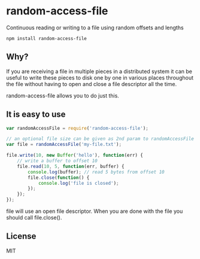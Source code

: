 # random-access-file

Continuous reading or writing to a file using random offsets and lengths

	npm install random-access-file

## Why?

If you are receiving a file in multiple pieces in a distributed system it can be useful to write
these pieces to disk one by one in various places throughout the file without having to open and
close a file descriptor all the time.

random-access-file allows you to do just this.

## It is easy to use

``` js
var randomAccessFile = require('random-access-file');

// an optional file size can be given as 2nd param to randomAccessFile
var file = randomAccessFile('my-file.txt');

file.write(10, new Buffer('hello'), function(err) {
    // write a buffer to offset 10
    file.read(10, 5, function(err, buffer) {
        console.log(buffer); // read 5 bytes from offset 10
        file.close(function() {
        	console.log('file is closed');
        });
    });
});
```

file will use an open file descriptor. When you are done with the file you should call file.close().

## License

MIT